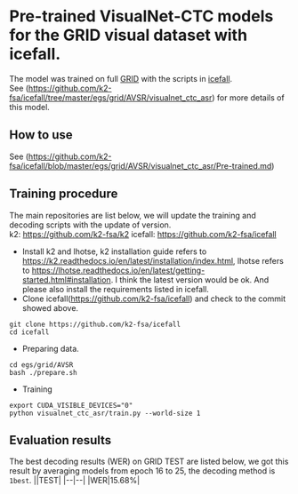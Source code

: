 # Pre-trained VisualNet-CTC models for the GRID visual dataset with icefall.
The model was trained on full [GRID](https://zenodo.org/record/3625687#.Ybn7HagzY2w) with the scripts in [icefall](https://github.com/k2-fsa/icefall).  
See (https://github.com/k2-fsa/icefall/tree/master/egs/grid/AVSR/visualnet_ctc_asr) for more details of this model.
## How to use
See (https://github.com/k2-fsa/icefall/blob/master/egs/grid/AVSR/visualnet_ctc_asr/Pre-trained.md)
## Training procedure
The main repositories are list below, we will update the training and decoding scripts with the update of version.  
k2: https://github.com/k2-fsa/k2 
icefall: https://github.com/k2-fsa/icefall 
* Install k2 and lhotse, k2 installation guide refers to https://k2.readthedocs.io/en/latest/installation/index.html, lhotse refers to https://lhotse.readthedocs.io/en/latest/getting-started.html#installation. I think the latest version would be ok. And please also install the requirements listed in icefall.
* Clone icefall(https://github.com/k2-fsa/icefall) and check to the commit showed above.
```
git clone https://github.com/k2-fsa/icefall
cd icefall
```
* Preparing data.
```
cd egs/grid/AVSR
bash ./prepare.sh
```
* Training
```
export CUDA_VISIBLE_DEVICES="0"
python visualnet_ctc_asr/train.py --world-size 1
```
## Evaluation results
The best decoding results (WER) on GRID TEST are listed below, we got this result by averaging models from epoch 16 to 25, the decoding method is `1best`.
||TEST|
|--|--|
|WER|15.68%|